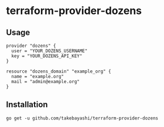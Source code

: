 terraform-provider-dozens
=========================

Usage
-------------------------
```
provider "dozens" {
  user = "YOUR_DOZENS_USERNAME"
  key = "YOUR_DOZENS_API_KEY"
}

resource "dozens_domain" "example_org" {
  name = "example.org"
  mail = "admin@example.org"
}
```

Installation
-------------------------
```
go get -u github.com/takebayashi/terraform-provider-dozens
```
